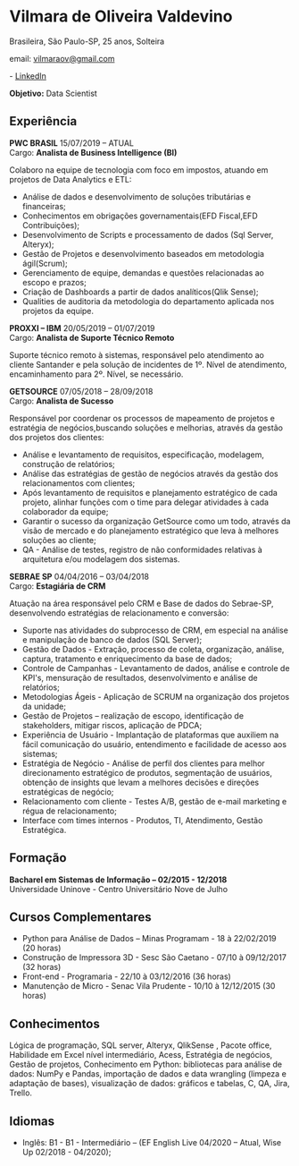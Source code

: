 ﻿# Vilmara de Oliveira Valdevino

Brasileira, São Paulo-SP, 25 anos, Solteira

email: vilmaraov@gmail.com

\- [LinkedIn](https://www.linkedin.com/in/vilmaradeoliveiravaldevino/?locale=en_US) 

**Objetivo:** Data Scientist
  

## Experiência
  
**PWC BRASIL** 15/07/2019 – ATUAL   
Cargo: **Analista de Business Intelligence (BI)**    

Colaboro na equipe de tecnologia com foco em impostos, atuando em projetos de Data Analytics e ETL: 
 
* Análise de dados e desenvolvimento de soluções tributárias e financeiras; 
* Conhecimentos em obrigações governamentais(EFD Fiscal,EFD Contribuições); 
* Desenvolvimento de Scripts e processamento de dados (Sql Server, Alteryx); 
* Gestão de Projetos e desenvolvimento baseados em metodologia ágil(Scrum); 
* Gerenciamento de equipe, demandas e questões relacionadas ao escopo e prazos; 
* Criação de Dashboards a partir de dados analíticos(Qlik Sense); 
* Qualities de auditoria da metodologia do departamento aplicada nos projetos da equipe.

  
**PROXXI – IBM** 20/05/2019 – 01/07/2019     
Cargo: **Analista de Suporte Técnico Remoto**   

Suporte técnico remoto à sistemas, responsável pelo atendimento ao cliente Santander e pela solução de incidentes de 1º. Nível de atendimento, encaminhamento para 2º. Nível, se necessário.


**GETSOURCE** 07/05/2018 – 28/09/2018  
Cargo: **Analista de Sucesso**  

Responsável por coordenar os processos de mapeamento de projetos e estratégia de
negócios,buscando soluções e melhorias, através da gestão dos projetos dos clientes:

* Análise e levantamento de requisitos, especificação, modelagem, construção de
relatórios;
* Análise das estratégias de gestão de negócios através da gestão dos
relacionamentos com clientes;
* Após levantamento de requisitos e planejamento estratégico de cada projeto, alinhar
funções com o time para delegar atividades à cada colaborador da equipe;
* Garantir o sucesso da organização GetSource como um todo, através da visão de
mercado e do planejamento estratégico que leva à melhores soluções ao cliente;
* QA - Análise de testes, registro de não conformidades relativas à arquitetura e/ou
modelagem dos sistemas.
  
  
**SEBRAE SP** 04/04/2016 – 03/04/2018  
Cargo: **Estagiária de CRM**  

Atuação na área responsável pelo CRM e Base de dados do Sebrae-SP, desenvolvendo
estratégias de relacionamento e conversão:

* Suporte nas atividades do subprocesso de CRM, em especial na análise e
manipulação de banco de dados (SQL Server);
* Gestão de Dados - Extração, processo de coleta, organização, análise, captura,
tratamento e enriquecimento da base de dados;
* Controle de Campanhas - Levantamento de dados, análise e controle de KPI's,
mensuração de resultados, desenvolvimento e análise de relatórios;
* Metodologias Ágeis - Aplicação de SCRUM na organização dos projetos da unidade;
* Gestão de Projetos – realização de escopo, identificação de stakeholders, mitigar
riscos, aplicação de PDCA;
* Experiência de Usuário - Implantação de plataformas que auxiliem na fácil
comunicação do usuário, entendimento e facilidade de acesso aos sistemas;
* Estratégia de Negócio - Análise de perfil dos clientes para melhor direcionamento
estratégico de produtos, segmentação de usuários, obtenção de insights que levam a
melhores decisões e direções estratégicas de negócio;
* Relacionamento com cliente - Testes A/B, gestão de e-mail marketing e régua de
relacionamento;
* Interface com times internos - Produtos, TI, Atendimento, Gestão Estratégica.

 
## Formação

**Bacharel em Sistemas de Informação – 02/2015 - 12/2018**  
Universidade Uninove - Centro Universitário Nove de Julho  
  
  
## Cursos Complementares

* Python para Análise de Dados – Minas Programam - 18 à 22/02/2019 (20 horas)
* Construção de Impressora 3D - Sesc São Caetano - 07/10 à 09/12/2017 (32 horas)
* Front-end - Programaria - 22/10 à 03/12/2016 (36 horas)
* Manutenção de Micro - Senac Vila Prudente - 10/10 à 12/12/2015 (30 horas) 
  
  
## Conhecimentos

Lógica de programação, SQL server,  Alteryx, QlikSense ,  Pacote office, Habilidade em Excel nível intermediário,  Acess, Estratégia de negócios, Gestão de projetos, Conhecimento em Python: bibliotecas para análise de dados: NumPy e Pandas, importação de dados e data wrangling (limpeza e adaptação de bases), visualização de dados: gráficos e tabelas, C, QA, Jira, Trello.  


## Idiomas

* Inglês: B1 -  B1 - Intermediário – (EF English Live 04/2020 – Atual, Wise Up 02/2018 - 04/2020);  
